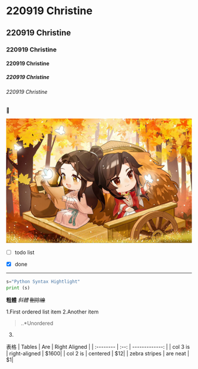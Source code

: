 # 220919 Christine
## 220919 Christine
### 220919 Christine
#### 220919 Christine
##### 220919 Christine
###### 220919 Christine

🍊

![1.jpeg](1.jpeg "1")

- [ ] todo list
- [x] done


---
```python
s="Python Syntax Hightlight"
print (s)
```


**粗體**
*斜體*
~~刪除線~~

1.First ordered list item
2.Another item
>..*Unordered
3.

表格
| Tables   | Are  | Right Aligned  |
| :-------- | :--: | -------------: |
| col 3 is | right-aligned | $1600|
| col 2 is | centered | $12|
| zebra stripes | are neat | $1|













